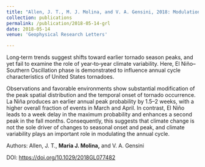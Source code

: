 ```yaml
---
title: "Allen, J. T., M. J. Molina, and V. A. Gensini, 2018: Modulation of annual cycle of tornadoes by El Niño–Southern Oscillation. Geophysical Research Letters. 45, 5708-5717."
collection: publications
permalink: /publication/2018-05-14-grl
date: 2018-05-14
venue: 'Geophysical Research Letters'

---
```


Long‐term trends suggest shifts toward earlier tornado season peaks, and yet fail to examine the role of year‐to‐year climate variability. Here, El Niño–Southern Oscillation phase is demonstrated to influence annual cycle characteristics of United States tornadoes. 

Observations and favorable environments show substantial modification of the peak spatial distribution and the temporal onset of tornado occurrence. La Niña produces an earlier annual peak probability by 1.5–2 weeks, with a higher overall fraction of events in March and April. In contrast, El Niño leads to a week delay in the maximum probability and enhances a second peak in the fall months. Consequently, this suggests that climate change is not the sole driver of changes to seasonal onset and peak, and climate variability plays an important role in modulating the annual cycle.

Authors: Allen, J. T., **Maria J. Molina,** and V. A. Gensini

DOI: <https://doi.org/10.1029/2018GL077482>
